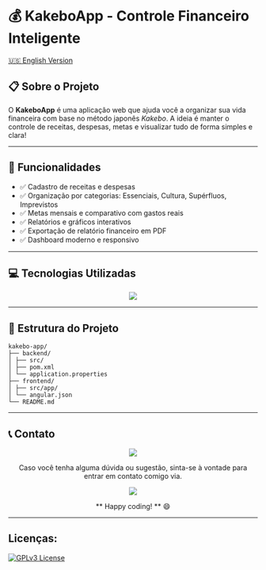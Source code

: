 # 💰 KakeboApp - Controle Financeiro Inteligente

[🇺🇸 English Version](README.en.md)

## 📋 Sobre o Projeto

O **KakeboApp** é uma aplicação web que ajuda você a organizar sua vida financeira com base no método japonês *Kakebo*. A ideia é manter o controle de receitas, despesas, metas e visualizar tudo de forma simples e clara!

---

## 🚀 Funcionalidades

- ✅ Cadastro de receitas e despesas
- ✅ Organização por categorias: Essenciais, Cultura, Supérfluos, Imprevistos
- ✅ Metas mensais e comparativo com gastos reais
- ✅ Relatórios e gráficos interativos
- ✅ Exportação de relatório financeiro em PDF
- ✅ Dashboard moderno e responsivo

---

## 💻 Tecnologias Utilizadas


<p align="center">
  <a href="https://skillicons.dev">
    <img src="https://skillicons.dev/icons?i=git,maven,idea,java,spring,postgres,angular&theme=light" />
  </a>
</p>
<p align="center">

---

## 📁 Estrutura do Projeto

```
kakebo-app/
├── backend/
│ ├── src/
│ ├── pom.xml
│ └── application.properties
├── frontend/
│ ├── src/app/
│ └── angular.json
└── README.md

```

---

## 📞 Contato
<p align="center">
  <a href="https://skillicons.dev">
    <img src="https://skillicons.dev/icons?i=linkedin,gmail,discord,instagram,tweeter&theme=dark" />
  </a>
</p>
<p align="center">
Caso você tenha alguma dúvida ou sugestão, sinta-se à vontade para  entrar em contato comigo via.
</p>

<p align="center">
  <a href="https://skillicons.dev">
    <img src="https://skillicons.dev/icons?i=github,htmx&theme=dark" />
  </a>
</p>
<p align="center">
** Happy coding! ** 😄
</p>

---

## Licenças:
[![GPLv3 License](https://img.shields.io/badge/License-GPL%20v3-yellow.svg)](https://opensource.org/license/agpl-v3)




